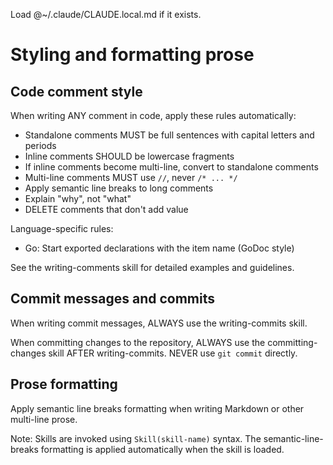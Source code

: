 Load @~/.claude/CLAUDE.local.md if it exists.

# Styling and formatting prose

## Code comment style

When writing ANY comment in code,
apply these rules automatically:

- Standalone comments MUST be full sentences
  with capital letters and periods
- Inline comments SHOULD be lowercase fragments
- If inline comments become multi-line,
  convert to standalone comments
- Multi-line comments MUST use `//`, never `/* ... */`
- Apply semantic line breaks to long comments
- Explain "why", not "what"
- DELETE comments that don't add value

Language-specific rules:
- Go: Start exported declarations with the item name (GoDoc style)

See the writing-comments skill for detailed examples and guidelines.

## Commit messages and commits

When writing commit messages,
ALWAYS use the writing-commits skill.

When committing changes to the repository,
ALWAYS use the committing-changes skill AFTER writing-commits.
NEVER use `git commit` directly.

## Prose formatting

Apply semantic line breaks formatting when writing Markdown
or other multi-line prose.

Note: Skills are invoked using `Skill(skill-name)` syntax.
The semantic-line-breaks formatting is applied automatically
when the skill is loaded.
